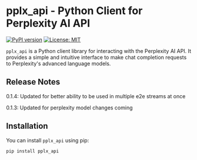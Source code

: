 # pplx_api - Python Client for Perplexity AI API

[![PyPI version](https://badge.fury.io/py/pplx_api.svg)](https://badge.fury.io/py/pplx_api)
[![License: MIT](https://img.shields.io/badge/License-MIT-yellow.svg)](https://opensource.org/licenses/MIT)

`pplx_api` is a Python client library for interacting with the Perplexity AI API. It provides a simple and intuitive interface to make chat completion requests to Perplexity's advanced language models.

## Release Notes

0.1.4: Updated for better ability to be used in multiple e2e streams at once

0.1.3: Updated for perplexity model changes coming

## Installation

You can install `pplx_api` using pip:

```bash
pip install pplx_api
```

